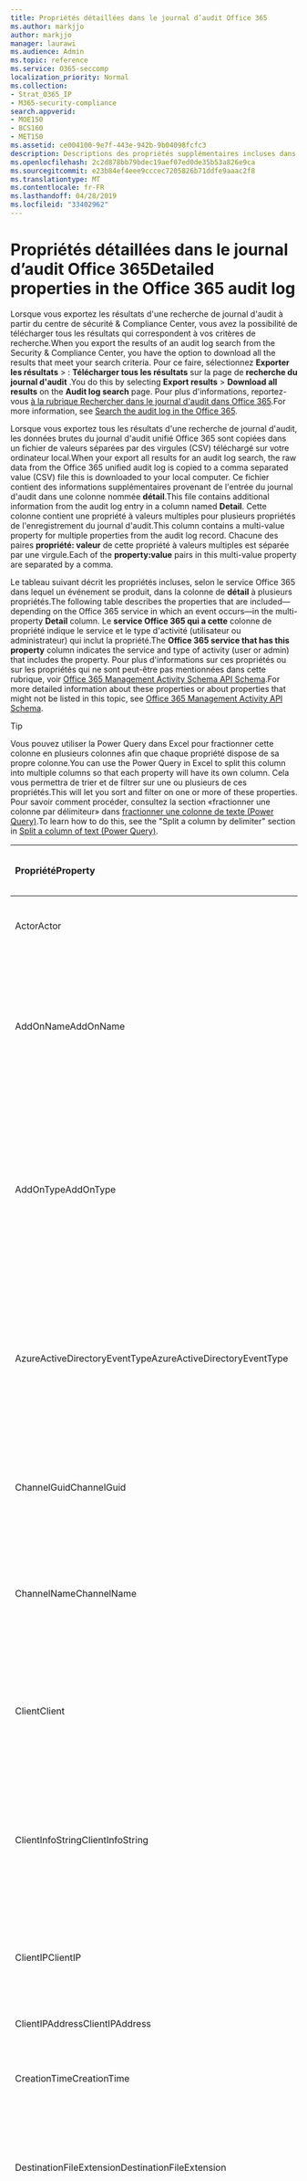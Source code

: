```yaml
---
title: Propriétés détaillées dans le journal d’audit Office 365
ms.author: markjjo
author: markjjo
manager: laurawi
ms.audience: Admin
ms.topic: reference
ms.service: O365-seccomp
localization_priority: Normal
ms.collection:
- Strat_O365_IP
- M365-security-compliance
search.appverid:
- MOE150
- BCS160
- MET150
ms.assetid: ce004100-9e7f-443e-942b-9b04098fcfc3
description: Descriptions des propriétés supplémentaires incluses dans un enregistrement de journal d'audit Office 365.
ms.openlocfilehash: 2c2d878bb79bdec19aef07ed0de35b53a826e9ca
ms.sourcegitcommit: e23b84ef4eee9cccec7205826b71ddfe9aaac2f8
ms.translationtype: MT
ms.contentlocale: fr-FR
ms.lasthandoff: 04/28/2019
ms.locfileid: "33402962"
---
```

# <a name="detailed-properties-in-the-office-365-audit-log"></a><span data-ttu-id="139e7-103">Propriétés détaillées dans le journal d’audit Office 365</span><span class="sxs-lookup"><span data-stu-id="139e7-103">Detailed properties in the Office 365 audit log</span></span>

<span data-ttu-id="139e7-104">Lorsque vous exportez les résultats d'une recherche de journal d'audit à partir du centre de sécurité & Compliance Center, vous avez la possibilité de télécharger tous les résultats qui correspondent à vos critères de recherche.</span><span class="sxs-lookup"><span data-stu-id="139e7-104">When you export the results of an audit log search from the Security & Compliance Center, you have the option to download all the results that meet your search criteria.</span></span> <span data-ttu-id="139e7-105">Pour ce faire, sélectionnez **Exporter les résultats** \> : **Télécharger tous les résultats** sur la page de **recherche du journal d'audit** .</span><span class="sxs-lookup"><span data-stu-id="139e7-105">You do this by selecting **Export results** \> **Download all results** on the **Audit log search** page.</span></span> <span data-ttu-id="139e7-106">Pour plus d'informations, reportez-vous [à la rubrique Rechercher dans le journal d'audit dans Office 365](search-the-audit-log-in-security-and-compliance.md).</span><span class="sxs-lookup"><span data-stu-id="139e7-106">For more information, see [Search the audit log in the Office 365](search-the-audit-log-in-security-and-compliance.md).</span></span>
  
 <span data-ttu-id="139e7-107">Lorsque vous exportez tous les résultats d'une recherche de journal d'audit, les données brutes du journal d'audit unifié Office 365 sont copiées dans un fichier de valeurs séparées par des virgules (CSV) téléchargé sur votre ordinateur local.</span><span class="sxs-lookup"><span data-stu-id="139e7-107">When your export all results for an audit log search, the raw data from the Office 365 unified audit log is copied to a comma separated value (CSV) file this is downloaded to your local computer.</span></span> <span data-ttu-id="139e7-108">Ce fichier contient des informations supplémentaires provenant de l'entrée du journal d'audit dans une colonne nommée **détail**.</span><span class="sxs-lookup"><span data-stu-id="139e7-108">This file contains additional information from the audit log entry in a column named **Detail**.</span></span> <span data-ttu-id="139e7-109">Cette colonne contient une propriété à valeurs multiples pour plusieurs propriétés de l'enregistrement du journal d'audit.</span><span class="sxs-lookup"><span data-stu-id="139e7-109">This column contains a multi-value property for multiple properties from the audit log record.</span></span> <span data-ttu-id="139e7-110">Chacune des paires **propriété: valeur** de cette propriété à valeurs multiples est séparée par une virgule.</span><span class="sxs-lookup"><span data-stu-id="139e7-110">Each of the **property:value** pairs in this multi-value property are separated by a comma.</span></span> 
  
<span data-ttu-id="139e7-111">Le tableau suivant décrit les propriétés incluses, selon le service Office 365 dans lequel un événement se produit, dans la colonne de **détail** à plusieurs propriétés.</span><span class="sxs-lookup"><span data-stu-id="139e7-111">The following table describes the properties that are included—depending on the Office 365 service in which an event occurs—in the multi-property **Detail** column.</span></span> <span data-ttu-id="139e7-112">Le **service Office 365 qui a cette** colonne de propriété indique le service et le type d'activité (utilisateur ou administrateur) qui inclut la propriété.</span><span class="sxs-lookup"><span data-stu-id="139e7-112">The **Office 365 service that has this property** column indicates the service and type of activity (user or admin) that includes the property.</span></span> <span data-ttu-id="139e7-113">Pour plus d'informations sur ces propriétés ou sur les propriétés qui ne sont peut-être pas mentionnées dans cette rubrique, voir [Office 365 Management Activity Schema API Schema](https://go.microsoft.com/fwlink/p/?LinkId=717993).</span><span class="sxs-lookup"><span data-stu-id="139e7-113">For more detailed information about these properties or about properties that might not be listed in this topic, see [Office 365 Management Activity API Schema](https://go.microsoft.com/fwlink/p/?LinkId=717993).</span></span>
  
> [!TIP]
> <span data-ttu-id="139e7-114">Vous pouvez utiliser la Power Query dans Excel pour fractionner cette colonne en plusieurs colonnes afin que chaque propriété dispose de sa propre colonne.</span><span class="sxs-lookup"><span data-stu-id="139e7-114">You can use the Power Query in Excel to split this column into multiple columns so that each property will have its own column.</span></span> <span data-ttu-id="139e7-115">Cela vous permettra de trier et de filtrer sur une ou plusieurs de ces propriétés.</span><span class="sxs-lookup"><span data-stu-id="139e7-115">This will let you sort and filter on one or more of these properties.</span></span> <span data-ttu-id="139e7-116">Pour savoir comment procéder, consultez la section «fractionner une colonne par délimiteur» dans [fractionner une colonne de texte (Power Query)](https://support.office.com/article/5282d425-6dd0-46ca-95bf-8e0da9539662).</span><span class="sxs-lookup"><span data-stu-id="139e7-116">To learn how to do this, see the "Split a column by delimiter" section in [Split a column of text (Power Query)](https://support.office.com/article/5282d425-6dd0-46ca-95bf-8e0da9539662).</span></span> 
  
|<span data-ttu-id="139e7-117">**Propriété**</span><span class="sxs-lookup"><span data-stu-id="139e7-117">**Property**</span></span>|<span data-ttu-id="139e7-118">**Description**</span><span class="sxs-lookup"><span data-stu-id="139e7-118">**Description**</span></span>|<span data-ttu-id="139e7-119">**Service Office 365 avec cette propriété**</span><span class="sxs-lookup"><span data-stu-id="139e7-119">**Office 365 service that has this property**</span></span>|
|:-----|:-----|:-----|
|<span data-ttu-id="139e7-120">Actor</span><span class="sxs-lookup"><span data-stu-id="139e7-120">Actor</span></span>|<span data-ttu-id="139e7-121">L'utilisateur ou le compte de service qui a effectué l'action.</span><span class="sxs-lookup"><span data-stu-id="139e7-121">The user or service account that performed the action.</span></span>|<span data-ttu-id="139e7-122">Azure Active Directory</span><span class="sxs-lookup"><span data-stu-id="139e7-122">Azure Active Directory</span></span>|
|<span data-ttu-id="139e7-123">AddOnName</span><span class="sxs-lookup"><span data-stu-id="139e7-123">AddOnName</span></span>|<span data-ttu-id="139e7-124">Nom d'un module complémentaire ajouté, supprimé ou mis à jour dans une équipe.</span><span class="sxs-lookup"><span data-stu-id="139e7-124">The name of an add-on that was added, removed, or updated in a team.</span></span> <span data-ttu-id="139e7-125">Le type de modules complémentaires de Microsoft teams est un bot, un connecteur ou un onglet.</span><span class="sxs-lookup"><span data-stu-id="139e7-125">The type of add-ons in Microsoft Teams are a bot, a connector, or a tab.</span></span>|<span data-ttu-id="139e7-126">Microsoft Teams</span><span class="sxs-lookup"><span data-stu-id="139e7-126">Microsoft Teams</span></span>|
|<span data-ttu-id="139e7-127">AddOnType</span><span class="sxs-lookup"><span data-stu-id="139e7-127">AddOnType</span></span>|<span data-ttu-id="139e7-128">Type d'un module complémentaire ajouté, supprimé ou mis à jour dans une équipe.</span><span class="sxs-lookup"><span data-stu-id="139e7-128">The type of an add-on that was added, removed, or updated in a team.</span></span> <span data-ttu-id="139e7-129">Les valeurs suivantes indiquent le type de module complémentaire.</span><span class="sxs-lookup"><span data-stu-id="139e7-129">The following values indicate the type of add-on.</span></span>  <br/> <span data-ttu-id="139e7-130">**1** -indique un bot.</span><span class="sxs-lookup"><span data-stu-id="139e7-130">**1** - Indicates a bot.</span></span><br/> <span data-ttu-id="139e7-131">**2** -indique un connecteur.</span><span class="sxs-lookup"><span data-stu-id="139e7-131">**2** - Indicates a connector.</span></span><br/> <span data-ttu-id="139e7-132">**3** -indique un onglet.</span><span class="sxs-lookup"><span data-stu-id="139e7-132">**3** - Indicates a tab.</span></span>|<span data-ttu-id="139e7-133">Microsoft Teams</span><span class="sxs-lookup"><span data-stu-id="139e7-133">Microsoft Teams</span></span>|
|<span data-ttu-id="139e7-134">AzureActiveDirectoryEventType</span><span class="sxs-lookup"><span data-stu-id="139e7-134">AzureActiveDirectoryEventType</span></span>|<span data-ttu-id="139e7-135">Type d'événement Azure Active Directory.</span><span class="sxs-lookup"><span data-stu-id="139e7-135">The type of Azure Active Directory event.</span></span> <span data-ttu-id="139e7-136">Les valeurs suivantes indiquent le type d'événement.</span><span class="sxs-lookup"><span data-stu-id="139e7-136">The following values indicate the type of event.</span></span>  <br/> <span data-ttu-id="139e7-137">**0** -indique un événement de connexion au compte.</span><span class="sxs-lookup"><span data-stu-id="139e7-137">**0** - Indicates an account login event.</span></span><br/> <span data-ttu-id="139e7-138">**1** -indique un événement de sécurité d'application Azure.</span><span class="sxs-lookup"><span data-stu-id="139e7-138">**1** - Indicates an Azure application security event.</span></span>|<span data-ttu-id="139e7-139">Azure Active Directory</span><span class="sxs-lookup"><span data-stu-id="139e7-139">Azure Active Directory</span></span>|
|<span data-ttu-id="139e7-140">ChannelGuid</span><span class="sxs-lookup"><span data-stu-id="139e7-140">ChannelGuid</span></span>|<span data-ttu-id="139e7-141">ID d'un canal Microsoft Teams.</span><span class="sxs-lookup"><span data-stu-id="139e7-141">The ID of a Microsoft Teams channel.</span></span> <span data-ttu-id="139e7-142">L'équipe dans laquelle se trouve le canal est identifiée par les propriétés **nom** et **TeamGuid** .</span><span class="sxs-lookup"><span data-stu-id="139e7-142">The team that the channel is located in is identified by the **TeamName** and **TeamGuid** properties.</span></span>|<span data-ttu-id="139e7-143">Microsoft Teams</span><span class="sxs-lookup"><span data-stu-id="139e7-143">Microsoft Teams</span></span>|
|<span data-ttu-id="139e7-144">ChannelName</span><span class="sxs-lookup"><span data-stu-id="139e7-144">ChannelName</span></span>|<span data-ttu-id="139e7-145">Nom d'un canal Microsoft Teams.</span><span class="sxs-lookup"><span data-stu-id="139e7-145">The name of a Microsoft Teams channel.</span></span> <span data-ttu-id="139e7-146">L'équipe dans laquelle se trouve le canal est identifiée par les propriétés **nom** et **TeamGuid** .</span><span class="sxs-lookup"><span data-stu-id="139e7-146">The team that the channel is located in is identified by the **TeamName** and **TeamGuid** properties.</span></span>|<span data-ttu-id="139e7-147">Microsoft Teams</span><span class="sxs-lookup"><span data-stu-id="139e7-147">Microsoft Teams</span></span>|
|<span data-ttu-id="139e7-148">Client</span><span class="sxs-lookup"><span data-stu-id="139e7-148">Client</span></span>|<span data-ttu-id="139e7-149">Le périphérique client, le système d'exploitation de l'appareil et le navigateur d'appareil utilisé pour l'événement de connexion (par exemple, Nokia Lumia 920; Windows Phone 8; Internet Explorer 11).</span><span class="sxs-lookup"><span data-stu-id="139e7-149">The client device, the device OS, and the device browser used for the login event (for example, Nokia Lumia 920; Windows Phone 8; IE Mobile 11).</span></span>|<span data-ttu-id="139e7-150">Azure Active Directory</span><span class="sxs-lookup"><span data-stu-id="139e7-150">Azure Active Directory</span></span>|
|<span data-ttu-id="139e7-151">ClientInfoString</span><span class="sxs-lookup"><span data-stu-id="139e7-151">ClientInfoString</span></span>|<span data-ttu-id="139e7-152">Informations sur le client de messagerie qui a été utilisé pour effectuer l'opération, par exemple une version de navigateur, une version d'Outlook et des informations sur l'appareil mobile</span><span class="sxs-lookup"><span data-stu-id="139e7-152">Information about the email client that was used to perform the operation, such as a browser version, Outlook version, and mobile device information</span></span>|<span data-ttu-id="139e7-153">Exchange (activité de boîte aux lettres)</span><span class="sxs-lookup"><span data-stu-id="139e7-153">Exchange (mailbox activity)</span></span>|
|<span data-ttu-id="139e7-154">ClientIP</span><span class="sxs-lookup"><span data-stu-id="139e7-154">ClientIP</span></span>|<span data-ttu-id="139e7-155">Adresse IP du périphérique utilisé lors de la journalisation de l’activité.</span><span class="sxs-lookup"><span data-stu-id="139e7-155">The IP address of the device that was used when the activity was logged.</span></span> <span data-ttu-id="139e7-156">L’adresse IP apparaît au format IPv4 ou IPv6.</span><span class="sxs-lookup"><span data-stu-id="139e7-156">The IP address is displayed in either an IPv4 or IPv6 address format.</span></span>|<span data-ttu-id="139e7-157">Exchange et Azure Active Directory</span><span class="sxs-lookup"><span data-stu-id="139e7-157">Exchange and Azure Active Directory</span></span>|
|<span data-ttu-id="139e7-158">ClientIPAddress</span><span class="sxs-lookup"><span data-stu-id="139e7-158">ClientIPAddress</span></span>|<span data-ttu-id="139e7-159">Identique à ClientIP.</span><span class="sxs-lookup"><span data-stu-id="139e7-159">Same as ClientIP.</span></span>|<span data-ttu-id="139e7-160">SharePoint</span><span class="sxs-lookup"><span data-stu-id="139e7-160">SharePoint</span></span>|
|<span data-ttu-id="139e7-161">CreationTime</span><span class="sxs-lookup"><span data-stu-id="139e7-161">CreationTime</span></span>|<span data-ttu-id="139e7-162">Date et heure à l’heure UTC (temps universel coordonné) au moment où l’utilisateur a effectué l’activité.</span><span class="sxs-lookup"><span data-stu-id="139e7-162">The date and time in Coordinated Universal Time (UTC) when the user performed the activity.</span></span>|<span data-ttu-id="139e7-163">Tout</span><span class="sxs-lookup"><span data-stu-id="139e7-163">All</span></span>|
|<span data-ttu-id="139e7-164">DestinationFileExtension</span><span class="sxs-lookup"><span data-stu-id="139e7-164">DestinationFileExtension</span></span>|<span data-ttu-id="139e7-165">Extension du fichier qui est copié ou déplacé.</span><span class="sxs-lookup"><span data-stu-id="139e7-165">The file extension of a file that is copied or moved.</span></span> <span data-ttu-id="139e7-166">Cette propriété s'affiche uniquement pour les activités utilisateur les et FileMoved.</span><span class="sxs-lookup"><span data-stu-id="139e7-166">This property is displayed only for the FileCopied and FileMoved user activities.</span></span>|<span data-ttu-id="139e7-167">SharePoint</span><span class="sxs-lookup"><span data-stu-id="139e7-167">SharePoint</span></span>|
|<span data-ttu-id="139e7-168">DestinationFileName</span><span class="sxs-lookup"><span data-stu-id="139e7-168">DestinationFileName</span></span>|<span data-ttu-id="139e7-169">Le nom du fichier est copié ou déplacé.</span><span class="sxs-lookup"><span data-stu-id="139e7-169">The name of the file is copied or moved.</span></span> <span data-ttu-id="139e7-170">Cette propriété est affichée uniquement pour les actions les et FileMoved.</span><span class="sxs-lookup"><span data-stu-id="139e7-170">This property is displayed only for the FileCopied and FileMoved actions.</span></span>|<span data-ttu-id="139e7-171">SharePoint</span><span class="sxs-lookup"><span data-stu-id="139e7-171">SharePoint</span></span>|
|<span data-ttu-id="139e7-172">DestinationRelativeUrl</span><span class="sxs-lookup"><span data-stu-id="139e7-172">DestinationRelativeUrl</span></span>|<span data-ttu-id="139e7-173">URL du dossier de destination dans lequel un fichier est copié ou déplacé.</span><span class="sxs-lookup"><span data-stu-id="139e7-173">The URL of the destination folder where a file is copied or moved.</span></span> <span data-ttu-id="139e7-174">La combinaison des valeurs des propriétés **SiteUrl**, **DestinationRelativeURL**et **destinationFileName** est identique à la valeur de la propriété **ObjectID** , qui est le nom du chemin d'accès complet au fichier qui a été copié.</span><span class="sxs-lookup"><span data-stu-id="139e7-174">The combination of the values for the **SiteURL**, the **DestinationRelativeURL**, and the **DestinationFileName** properties is the same as the value for the **ObjectID** property, which is the full path name for the file that was copied.</span></span> <span data-ttu-id="139e7-175">Cette propriété s'affiche uniquement pour les activités utilisateur les et FileMoved.</span><span class="sxs-lookup"><span data-stu-id="139e7-175">This property is displayed only for the FileCopied and FileMoved user activities.</span></span>|<span data-ttu-id="139e7-176">SharePoint</span><span class="sxs-lookup"><span data-stu-id="139e7-176">SharePoint</span></span>|
|<span data-ttu-id="139e7-177">EventSource</span><span class="sxs-lookup"><span data-stu-id="139e7-177">EventSource</span></span>|<span data-ttu-id="139e7-178">Identifie qu’un événement s’est produit dans SharePoint.</span><span class="sxs-lookup"><span data-stu-id="139e7-178">Identifies that an event occurred in SharePoint.</span></span> <span data-ttu-id="139e7-179">Les valeurs possibles sont **SharePoint** et **ObjectModel**.</span><span class="sxs-lookup"><span data-stu-id="139e7-179">Possible values are **SharePoint** and **ObjectModel**.</span></span>|<span data-ttu-id="139e7-180">SharePoint</span><span class="sxs-lookup"><span data-stu-id="139e7-180">SharePoint</span></span>|
|<span data-ttu-id="139e7-181">ExternalAccess</span><span class="sxs-lookup"><span data-stu-id="139e7-181">ExternalAccess</span></span>|<span data-ttu-id="139e7-182">Pour l'activité d'administration Exchange, indique si la cmdlet a été exécutée par un utilisateur de votre organisation, par le personnel du centre de connaissances Microsoft ou par un compte de service de centre de de services, ou par un administrateur délégué.</span><span class="sxs-lookup"><span data-stu-id="139e7-182">For Exchange admin activity, specifies whether the cmdlet was run by a user in your organization, by Microsoft datacenter personnel or a datacenter service account, or by a delegated administrator.</span></span> <span data-ttu-id="139e7-183">La valeur **False** indique que la cmdlet a été exécutée par un membre de votre organisation.</span><span class="sxs-lookup"><span data-stu-id="139e7-183">The value **False** indicates that the cmdlet was run by someone in your organization.</span></span> <span data-ttu-id="139e7-184">La valeur **True** indique que la cmdlet a été exécutée par le personnel du centre de données, un compte de service du centre de données ou un administrateur délégué.</span><span class="sxs-lookup"><span data-stu-id="139e7-184">The value **True** indicates that the cmdlet was run by datacenter personnel, a datacenter service account, or a delegated administrator.</span></span>  <br/> <span data-ttu-id="139e7-185">Pour l'activité des boîtes aux lettres Exchange, indique si un utilisateur a accédé à une boîte aux lettres à l'extérieur de votre organisation.</span><span class="sxs-lookup"><span data-stu-id="139e7-185">For Exchange mailbox activity, specifies whether a mailbox was accessed by a user outside your organization.</span></span>|<span data-ttu-id="139e7-186">Exchange</span><span class="sxs-lookup"><span data-stu-id="139e7-186">Exchange</span></span>|
|<span data-ttu-id="139e7-187">ExtendedProperties</span><span class="sxs-lookup"><span data-stu-id="139e7-187">ExtendedProperties</span></span>|<span data-ttu-id="139e7-188">Les propriétés étendues pour un événement Azure Active Directory.</span><span class="sxs-lookup"><span data-stu-id="139e7-188">The extended properties for an the Azure Active Directory event.</span></span>|<span data-ttu-id="139e7-189">Azure Active Directory</span><span class="sxs-lookup"><span data-stu-id="139e7-189">Azure Active Directory</span></span>|
|<span data-ttu-id="139e7-190">ID</span><span class="sxs-lookup"><span data-stu-id="139e7-190">ID</span></span>|<span data-ttu-id="139e7-191">ID de l'entrée de rapport.</span><span class="sxs-lookup"><span data-stu-id="139e7-191">The ID of the report entry.</span></span> <span data-ttu-id="139e7-192">L'ID identifie de manière unique l'entrée de rapport.</span><span class="sxs-lookup"><span data-stu-id="139e7-192">The ID uniquely identifies the report entry.</span></span>|<span data-ttu-id="139e7-193">Tout</span><span class="sxs-lookup"><span data-stu-id="139e7-193">All</span></span>|
|<span data-ttu-id="139e7-194">InternalLogonType</span><span class="sxs-lookup"><span data-stu-id="139e7-194">InternalLogonType</span></span>|<span data-ttu-id="139e7-195">Réservé à une utilisation interne.</span><span class="sxs-lookup"><span data-stu-id="139e7-195">Reserved for internal use.</span></span>|<span data-ttu-id="139e7-196">Exchange (activité de boîte aux lettres)</span><span class="sxs-lookup"><span data-stu-id="139e7-196">Exchange (mailbox activity)</span></span>|
|<span data-ttu-id="139e7-197">ItemType</span><span class="sxs-lookup"><span data-stu-id="139e7-197">ItemType</span></span>|<span data-ttu-id="139e7-198">Type d’objet consulté ou modifié.</span><span class="sxs-lookup"><span data-stu-id="139e7-198">The type of object that was accessed or modified.</span></span> <span data-ttu-id="139e7-199">Les valeurs possibles sont les suivants: **file**, **Folder**, **Web**, **site**, **client**et **DocumentLibrary**.</span><span class="sxs-lookup"><span data-stu-id="139e7-199">Possible values include **File**, **Folder**, **Web**, **Site**, **Tenant**, and **DocumentLibrary**.</span></span>|<span data-ttu-id="139e7-200">SharePoint</span><span class="sxs-lookup"><span data-stu-id="139e7-200">SharePoint</span></span>|
|<span data-ttu-id="139e7-201">LoginStatus</span><span class="sxs-lookup"><span data-stu-id="139e7-201">LoginStatus</span></span>|<span data-ttu-id="139e7-202">Identifie les échecs de connexion qui ont pu se produire.</span><span class="sxs-lookup"><span data-stu-id="139e7-202">Identifies login failures that might have occurred.</span></span>|<span data-ttu-id="139e7-203">Azure Active Directory</span><span class="sxs-lookup"><span data-stu-id="139e7-203">Azure Active Directory</span></span>|
|<span data-ttu-id="139e7-204">LogonType</span><span class="sxs-lookup"><span data-stu-id="139e7-204">LogonType</span></span>|<span data-ttu-id="139e7-205">Type d'accès à la boîte aux lettres.</span><span class="sxs-lookup"><span data-stu-id="139e7-205">The type of mailbox access.</span></span> <span data-ttu-id="139e7-206">Les valeurs suivantes indiquent le type d'utilisateur qui a accédé à la boîte aux lettres.</span><span class="sxs-lookup"><span data-stu-id="139e7-206">The following values indicate the type of user who accessed the mailbox.</span></span>  <br/><br/> <span data-ttu-id="139e7-207">**0** -indique un propriétaire de boîte aux lettres.</span><span class="sxs-lookup"><span data-stu-id="139e7-207">**0** - Indicates a mailbox owner.</span></span><br/> <span data-ttu-id="139e7-208">**1** -indique un administrateur.</span><span class="sxs-lookup"><span data-stu-id="139e7-208">**1** - Indicates an administrator.</span></span><br/> <span data-ttu-id="139e7-209">**2** -indique un délégué.</span><span class="sxs-lookup"><span data-stu-id="139e7-209">**2** - Indicates a delegate.</span></span> <br/><span data-ttu-id="139e7-210">**3** -indique le service de transport dans le centre de Microsoft.</span><span class="sxs-lookup"><span data-stu-id="139e7-210">**3** - Indicates the transport service in the Microsoft datacenter.</span></span><br/> <span data-ttu-id="139e7-211">**4** -indique un compte de service dans le centre de Microsoft.</span><span class="sxs-lookup"><span data-stu-id="139e7-211">**4** - Indicates a   service account in the Microsoft datacenter.</span></span> <br/><span data-ttu-id="139e7-212">**6** -indique un administrateur délégué.</span><span class="sxs-lookup"><span data-stu-id="139e7-212">**6** - Indicates a delegated administrator.</span></span>|<span data-ttu-id="139e7-213">Exchange (activité de boîte aux lettres)</span><span class="sxs-lookup"><span data-stu-id="139e7-213">Exchange (mailbox activity)</span></span>|
|<span data-ttu-id="139e7-214">MailboxGuid</span><span class="sxs-lookup"><span data-stu-id="139e7-214">MailboxGuid</span></span>|<span data-ttu-id="139e7-215">GUID Exchange de la boîte aux lettres consultée.</span><span class="sxs-lookup"><span data-stu-id="139e7-215">The Exchange GUID of the mailbox that was accessed.</span></span>|<span data-ttu-id="139e7-216">Exchange (activité de boîte aux lettres)</span><span class="sxs-lookup"><span data-stu-id="139e7-216">Exchange (mailbox activity)</span></span>|
|<span data-ttu-id="139e7-217">MailboxOwnerUPN</span><span class="sxs-lookup"><span data-stu-id="139e7-217">MailboxOwnerUPN</span></span>|<span data-ttu-id="139e7-218">Adresse de messagerie du propriétaire de la boîte aux lettres consultée.</span><span class="sxs-lookup"><span data-stu-id="139e7-218">The email address of the person who owns the mailbox that was accessed.</span></span>|<span data-ttu-id="139e7-219">Exchange (activité de boîte aux lettres)</span><span class="sxs-lookup"><span data-stu-id="139e7-219">Exchange (mailbox activity)</span></span>|
|<span data-ttu-id="139e7-220">Members</span><span class="sxs-lookup"><span data-stu-id="139e7-220">Members</span></span>|<span data-ttu-id="139e7-221">Répertorie les utilisateurs qui ont été ajoutés ou supprimés d'une équipe.</span><span class="sxs-lookup"><span data-stu-id="139e7-221">Lists the users that have been added or removed from a team.</span></span> <span data-ttu-id="139e7-222">Les valeurs suivantes indiquent le type de rôle affecté à l'utilisateur.</span><span class="sxs-lookup"><span data-stu-id="139e7-222">The following values indicate the Role type assigned to the user.</span></span>  <br/><br/> <span data-ttu-id="139e7-223">**1** -indique le rôle de propriétaire.</span><span class="sxs-lookup"><span data-stu-id="139e7-223">**1** - Indicates  the Owner role.</span></span><br/> <span data-ttu-id="139e7-224">**2** -indique le rôle de membre.</span><span class="sxs-lookup"><span data-stu-id="139e7-224">**2** - Indicates the Member role.</span></span><br/> <span data-ttu-id="139e7-225">**3** -indique le rôle invité.</span><span class="sxs-lookup"><span data-stu-id="139e7-225">**3** - Indicates the Guest role.</span></span> <br/><br/><span data-ttu-id="139e7-226">La propriété Members inclut également le nom de votre organisation et l'adresse de messagerie du membre.</span><span class="sxs-lookup"><span data-stu-id="139e7-226">The Members property also includes the name of your organization, and the member's email address.</span></span>|<span data-ttu-id="139e7-227">Microsoft Teams</span><span class="sxs-lookup"><span data-stu-id="139e7-227">Microsoft Teams</span></span>|
|<span data-ttu-id="139e7-228">ModifiedProperties (Name, NewValue, OldValue)</span><span class="sxs-lookup"><span data-stu-id="139e7-228">ModifiedProperties (Name, NewValue, OldValue)</span></span>|<span data-ttu-id="139e7-229">La propriété est incluse pour les événements d’administration, par exemple l’ajout d’un utilisateur en tant que membre d’un site ou d’un groupe d’administration d’une collection de sites.</span><span class="sxs-lookup"><span data-stu-id="139e7-229">The property is included for admin events, such as adding a user as a member of a site or a site collection admin group.</span></span> <span data-ttu-id="139e7-230">La propriété inclut le nom de la propriété qui a été modifiée (par exemple, le groupe administrateurs de site) la nouvelle valeur de la propriété modifiée (par exemple, l'utilisateur qui a été ajouté en tant qu'administrateur de site, et la valeur précédente de l'objet modifié.</span><span class="sxs-lookup"><span data-stu-id="139e7-230">The property includes the name of the property that was modified (for example, the Site Admin group) the new value of the modified property (such the user who was added as a site admin, and the previous value of the modified object.</span></span>|<span data-ttu-id="139e7-231">All (activité de l'administrateur)</span><span class="sxs-lookup"><span data-stu-id="139e7-231">All (admin activity)</span></span>|
|<span data-ttu-id="139e7-232">ObjectID</span><span class="sxs-lookup"><span data-stu-id="139e7-232">ObjectID</span></span>|<span data-ttu-id="139e7-233">Pour la journalisation d’audit d’administration Exchange, il s’agit du nom de l’objet modifié par la cmdlet.</span><span class="sxs-lookup"><span data-stu-id="139e7-233">For Exchange admin audit logging, the name of the object that was modified by the cmdlet.</span></span>  <br/> <span data-ttu-id="139e7-234">Pour l'activité SharePoint, le nom du chemin d'accès complet de l'URL du fichier ou du dossier auquel un utilisateur a accédé.</span><span class="sxs-lookup"><span data-stu-id="139e7-234">For SharePoint activity, the full URL path name of the file or folder accessed by a user.</span></span>  <br/> <span data-ttu-id="139e7-235">Pour l'activité Azure AD, le nom du compte d'utilisateur qui a été modifié.</span><span class="sxs-lookup"><span data-stu-id="139e7-235">For Azure AD activity, the name of the user account that was modified.</span></span>|<span data-ttu-id="139e7-236">Tout</span><span class="sxs-lookup"><span data-stu-id="139e7-236">All</span></span>|
|<span data-ttu-id="139e7-237">Opération</span><span class="sxs-lookup"><span data-stu-id="139e7-237">Operation</span></span>|<span data-ttu-id="139e7-238">Nom de l’activité de l’utilisateur ou de l’administrateur.</span><span class="sxs-lookup"><span data-stu-id="139e7-238">The name of the user or admin activity.</span></span> <span data-ttu-id="139e7-239">La valeur de cette propriété correspond à la valeur sélectionnée dans la liste déroulante **activités** .</span><span class="sxs-lookup"><span data-stu-id="139e7-239">The value of this property corresponds to the value that was selected in the **Activities** drop down list.</span></span> <span data-ttu-id="139e7-240">Si l'option **afficher les résultats pour toutes les activités** a été sélectionnée, le rapport inclura les entrées de toutes les activités d'utilisateur et d'administration de tous les services.</span><span class="sxs-lookup"><span data-stu-id="139e7-240">If **Show results for all activities** was selected, the report will included entries for all user and admin activities for all services.</span></span> <span data-ttu-id="139e7-241">Pour obtenir une description des opérations/activités qui sont consignées dans le journal d'audit Office 365, consultez l'onglet **activités auditées** dans Rechercher dans le [Journal d'audit dans le 365 Office](search-the-audit-log-in-security-and-compliance.md).</span><span class="sxs-lookup"><span data-stu-id="139e7-241">For a description of the operations/activities that are logged in the Office 365 audit log, see the **Audited activities** tab in [Search the audit log in the Office 365](search-the-audit-log-in-security-and-compliance.md).</span></span>  <br/> <span data-ttu-id="139e7-242">Pour une activité d’administration Exchange, cette propriété identifie le nom de la cmdlet qui a été exécutée.</span><span class="sxs-lookup"><span data-stu-id="139e7-242">For Exchange admin activity, this property identifies the name of the cmdlet that was run.</span></span>|<span data-ttu-id="139e7-243">Tout</span><span class="sxs-lookup"><span data-stu-id="139e7-243">All</span></span>|
|<span data-ttu-id="139e7-244">N...</span><span class="sxs-lookup"><span data-stu-id="139e7-244">OrganizationID</span></span>|<span data-ttu-id="139e7-245">GUID de votre organisation Office 365.</span><span class="sxs-lookup"><span data-stu-id="139e7-245">The GUID for your Office 365 organization.</span></span>|<span data-ttu-id="139e7-246">Tout</span><span class="sxs-lookup"><span data-stu-id="139e7-246">All</span></span>|
|<span data-ttu-id="139e7-247">Path</span><span class="sxs-lookup"><span data-stu-id="139e7-247">Path</span></span>|<span data-ttu-id="139e7-248">Nom de dossier de la boîte aux lettres dans laquelle se trouve le message consulté.</span><span class="sxs-lookup"><span data-stu-id="139e7-248">The name of the mailbox folder where the message that was accessed is located.</span></span> <span data-ttu-id="139e7-249">Cette propriété identifie également le dossier dans lequel un message est créé ou copié/déplacé.</span><span class="sxs-lookup"><span data-stu-id="139e7-249">This property also identifies the folder a where a message is created in or copied/moved to.</span></span>|<span data-ttu-id="139e7-250">Exchange (activité de boîte aux lettres)</span><span class="sxs-lookup"><span data-stu-id="139e7-250">Exchange (mailbox activity)</span></span>|
|<span data-ttu-id="139e7-251">Paramètres</span><span class="sxs-lookup"><span data-stu-id="139e7-251">Parameters</span></span>|<span data-ttu-id="139e7-252">Pour l'activité d'administration Exchange, le nom et la valeur de tous les paramètres qui ont été utilisés avec la cmdlet identifiée dans la propriété Operation.</span><span class="sxs-lookup"><span data-stu-id="139e7-252">For Exchange admin activity, the name and value for all parameters that were used with the cmdlet that is identified in the Operation property.</span></span>|<span data-ttu-id="139e7-253">Exchange (activité d'administration)</span><span class="sxs-lookup"><span data-stu-id="139e7-253">Exchange (admin activity)</span></span>|
|<span data-ttu-id="139e7-254">RecordType</span><span class="sxs-lookup"><span data-stu-id="139e7-254">RecordType</span></span>|<span data-ttu-id="139e7-255">Type d’opération indiqué par l’enregistrement.</span><span class="sxs-lookup"><span data-stu-id="139e7-255">The type of operation indicated by the record.</span></span> <span data-ttu-id="139e7-256">Les valeurs suivantes indiquent le type d'enregistrement.</span><span class="sxs-lookup"><span data-stu-id="139e7-256">The following values indicate the record type.</span></span>  <br/><br/> <span data-ttu-id="139e7-257">**1** -indique un enregistrement du journal d'audit de l'administrateur Exchange.</span><span class="sxs-lookup"><span data-stu-id="139e7-257">**1** - Indicates a record from the  Exchange  admin audit log.</span></span> <br/><span data-ttu-id="139e7-258">**2** -indique un enregistrement du journal d'audit de boîte aux lettres Exchange pour une opération effectuée sur un élément de boîte aux lettres unique.</span><span class="sxs-lookup"><span data-stu-id="139e7-258">**2** - Indicates a record from the  Exchange  mailbox audit log for an operation performed on a singled mailbox item.</span></span> <br/><span data-ttu-id="139e7-259">**3** -indique également un enregistrement à partir du journal d'audit de boîte aux lettres Exchange.</span><span class="sxs-lookup"><span data-stu-id="139e7-259">**3** - Also indicates a record from the  Exchange  mailbox audit log.</span></span> <span data-ttu-id="139e7-260">Ce type d'enregistrement indique que l'opération a été effectuée sur plusieurs éléments dans la boîte aux lettres source (par exemple, le fait de placer plusieurs éléments dans le dossier éléments supprimés ou de supprimer définitivement plusieurs éléments).</span><span class="sxs-lookup"><span data-stu-id="139e7-260">This record type indicates the operation was performed on multiple items in the source mailbox (such as moving multiple items to the Deleted Items folder or permanently deleting multiple items).</span></span> <br/><span data-ttu-id="139e7-261">**4** -indique une opération d'administrateur de site dans SharePoint, telle qu'un administrateur ou un utilisateur qui affecte des autorisations à un site.</span><span class="sxs-lookup"><span data-stu-id="139e7-261">**4** - Indicates a site admin operation in SharePoint, such as an administrator or user assigning permissions to a site.</span></span> <br/><span data-ttu-id="139e7-262">**6** -indique une opération sur un fichier ou un dossier dans SharePoint, telle qu'un utilisateur visualisant ou modifiant un fichier.</span><span class="sxs-lookup"><span data-stu-id="139e7-262">**6** - Indicates a file or folder-related operation in SharePoint, such as a user viewing or modifying a file.</span></span> <br/><span data-ttu-id="139e7-263">**8** -indique une opération d'administration effectuée dans Azure Active Directory.</span><span class="sxs-lookup"><span data-stu-id="139e7-263">**8** - Indicates an admin operation performed in Azure Active Directory.</span></span> <br/><span data-ttu-id="139e7-264">**9** -indique les événements de connexion OrgId dans Azure Active Directory.</span><span class="sxs-lookup"><span data-stu-id="139e7-264">**9** - Indicates  OrgId logon events in Azure Active Directory.</span></span> <span data-ttu-id="139e7-265">Ce type d'enregistrement est en cours de dépréciation.</span><span class="sxs-lookup"><span data-stu-id="139e7-265">This record type is being deprecated.</span></span> <br/><span data-ttu-id="139e7-266">**10** -indique les événements de cmdlet de sécurité qui ont été exécutés par le personnel de Microsoft dans le centre de données.</span><span class="sxs-lookup"><span data-stu-id="139e7-266">**10** - Indicates security cmdlet events that were performed by Microsoft personnel in the data center.</span></span> <br/><span data-ttu-id="139e7-267">**11** -indique les événements de protection contre la perte de données (DLP) dans SharePoint.</span><span class="sxs-lookup"><span data-stu-id="139e7-267">**11** - Indicates Data loss protection (DLP) events in SharePoint.</span></span><br/> <span data-ttu-id="139e7-268">**12** -indique les événements Sway.</span><span class="sxs-lookup"><span data-stu-id="139e7-268">**12** - Indicates Sway events.</span></span> <br/><span data-ttu-id="139e7-269">**13** -indique les événements DLP dans Exchange, lorsqu'il est configuré avec une stratégie DLP unifié.</span><span class="sxs-lookup"><span data-stu-id="139e7-269">**13** - Indicates DLP events in Exchange, when configured with a unified a DLP policy.</span></span> <span data-ttu-id="139e7-270">Les événements DLP basés sur les règles de flux de messagerie Exchange (également appelées règles de transport) ne sont pas pris en charge.</span><span class="sxs-lookup"><span data-stu-id="139e7-270">DLP events based on Exchange mail flow rules (also known as transport rules) aren't supported.</span></span><br><span data-ttu-id="139e7-271">**14** -indique des événements de partage dans SharePoint.</span><span class="sxs-lookup"><span data-stu-id="139e7-271">**14** - Indicates sharing events in SharePoint.</span></span><br/> <span data-ttu-id="139e7-272">**15** -indique les événements de connexion STS (Secure Token Service) dans Azure Active Directory.</span><span class="sxs-lookup"><span data-stu-id="139e7-272">**15** - Indicates Secure Token Service (STS) logon events in Azure Active Directory.</span></span> <br/><span data-ttu-id="139e7-273">**18** -indique les événements du centre de sécurité & conformité.</span><span class="sxs-lookup"><span data-stu-id="139e7-273">**18** - Indicates Security & Compliance Center events.</span></span> <br/><span data-ttu-id="139e7-274">**20** -indique les événements Power bi.</span><span class="sxs-lookup"><span data-stu-id="139e7-274">**20** - Indicates Power BI events.</span></span> <br/><span data-ttu-id="139e7-275">**21**-indique les événements Dynamics 365.</span><span class="sxs-lookup"><span data-stu-id="139e7-275">**21**- Indicates Dynamics 365 events.</span></span><br/><span data-ttu-id="139e7-276">**22** -indique des événements Yammer.</span><span class="sxs-lookup"><span data-stu-id="139e7-276">**22** - Indicates Yammer events.</span></span> <br/><span data-ttu-id="139e7-277">**23** -indique les événements Skype entreprise.</span><span class="sxs-lookup"><span data-stu-id="139e7-277">**23** - Indicates Skype for Business events.</span></span> <br/><span data-ttu-id="139e7-278">**24** -indique des événements eDiscovery.</span><span class="sxs-lookup"><span data-stu-id="139e7-278">**24** - Indicates eDiscovery events.</span></span> <span data-ttu-id="139e7-279">Ce type d'enregistrement indique les activités réalisées en exécutant des recherches de contenu et en gérant les cas eDiscovery dans le centre de sécurité et de conformité.</span><span class="sxs-lookup"><span data-stu-id="139e7-279">This record type indicates activities that were performed by running content searches and managing eDiscovery cases in the security and compliance center.</span></span> <span data-ttu-id="139e7-280">Pour plus d'informations, voir [Search for eDiscovery Activities dans le journal d'audit Office 365](search-for-ediscovery-activities-in-the-audit-log.md).</span><span class="sxs-lookup"><span data-stu-id="139e7-280">For more information, see [Search for eDiscovery activities in the Office 365 audit log](search-for-ediscovery-activities-in-the-audit-log.md).</span></span><br/><span data-ttu-id="139e7-281">**25, 26 ou 27** -indique des événements Microsoft Teams.</span><span class="sxs-lookup"><span data-stu-id="139e7-281">**25, 26, or 27** - Indicates Microsoft Teams events.</span></span> <br/><span data-ttu-id="139e7-282">**28** -indique des événements d'hameçonnage et de programmes malveillants à partir d'Exchange Online Protection et Office 365 Advanced Threat Protection.</span><span class="sxs-lookup"><span data-stu-id="139e7-282">**28** - Indicates phishing and malware events from Exchange Online Protection and Office 365 Advanced Threat Protection events.</span></span><br/> <span data-ttu-id="139e7-283">**30** -indique les événements de flux Microsoft.</span><span class="sxs-lookup"><span data-stu-id="139e7-283">**30** - Indicates Microsoft Flow events.</span></span><br/> <span data-ttu-id="139e7-284">**32** -indication des événements de flux Microsoft.</span><span class="sxs-lookup"><span data-stu-id="139e7-284">**32** - Indicated Microsoft Stream events.</span></span><br/> <span data-ttu-id="139e7-285">**35** -indique les événements Microsoft Project.</span><span class="sxs-lookup"><span data-stu-id="139e7-285">**35** - Indicates Microsoft Project events.</span></span> <br/> <span data-ttu-id="139e7-286">**36** -indique les événements de liste SharePoint.</span><span class="sxs-lookup"><span data-stu-id="139e7-286">**36** - Indicates SharePoint list events.</span></span><br/> <span data-ttu-id="139e7-287">**38** -indique les événements liés aux stratégies de rétention et aux étiquettes de rétention dans le centre de sécurité et de conformité.</span><span class="sxs-lookup"><span data-stu-id="139e7-287">**38** - Indicates events related to retention policies and retention labels in the security and compliance center.</span></span>  <br/><span data-ttu-id="139e7-288">**40** -indique les événements résultant de signaux d'alerte de sécurité et de conformité.</span><span class="sxs-lookup"><span data-stu-id="139e7-288">**40** - Indicates events that results from security and compliance alert signals.</span></span><br/> <span data-ttu-id="139e7-289">**41** -indique les liens approuvés des événements de remplacement de bloc et de blocage dans Office 365 protection avancée contre les menaces.</span><span class="sxs-lookup"><span data-stu-id="139e7-289">**41** - Indicates safe links time-of-block and block override events in Office 365 Advanced Threat Protection.</span></span><br/><span data-ttu-id="139e7-290">**44** -indique les événements Workplace Analytics.</span><span class="sxs-lookup"><span data-stu-id="139e7-290">**44** - Indicates Workplace Analytics events.</span></span> <br/><span data-ttu-id="139e7-291">**45** -indique les événements de l'application PowerApp.</span><span class="sxs-lookup"><span data-stu-id="139e7-291">**45** - Indicates PowerApps app events.</span></span> <br/> <span data-ttu-id="139e7-292">**47** -indique des événements de hameçonnage et de programmes malveillants à partir d'Office 365 protection avancée contre les menaces pour les fichiers dans SharePoint, OneDrive et Microsoft Teams.</span><span class="sxs-lookup"><span data-stu-id="139e7-292">**47** - Indicates phishing and malware events from Office 365 Advanced Threat Protection for files in SharePoint, OneDrive, and Microsoft Teams.</span></span>|<span data-ttu-id="139e7-293">Tout</span><span class="sxs-lookup"><span data-stu-id="139e7-293">All</span></span>|
|<span data-ttu-id="139e7-294">ResultStatus</span><span class="sxs-lookup"><span data-stu-id="139e7-294">ResultStatus</span></span>|<span data-ttu-id="139e7-295">Indique si l'action (spécifiée dans la propriété **operation** ) a réussi ou non.</span><span class="sxs-lookup"><span data-stu-id="139e7-295">Indicates whether the action (specified in the **Operation** property) was successful or not.</span></span>  <br/> <span data-ttu-id="139e7-296">Pour l'activité d'administration Exchange, la valeur est **true** (réussite) ou **false** (échec).</span><span class="sxs-lookup"><span data-stu-id="139e7-296">For Exchange admin activity, the value is either **True** (successful) or **False** (failed).</span></span>|<span data-ttu-id="139e7-297">Tout</span><span class="sxs-lookup"><span data-stu-id="139e7-297">All</span></span>  <br/>|
|<span data-ttu-id="139e7-298">SecurityComplianceCenterEventType</span><span class="sxs-lookup"><span data-stu-id="139e7-298">SecurityComplianceCenterEventType</span></span>|<span data-ttu-id="139e7-299">Indique que l'activité était un événement du centre de sécurité & Compliance Center.</span><span class="sxs-lookup"><span data-stu-id="139e7-299">Indicates that the activity was a Security & Compliance Center event.</span></span> <span data-ttu-id="139e7-300">Toutes les activités du centre de sécurité & de conformité auront une valeur de **0** pour cette propriété.</span><span class="sxs-lookup"><span data-stu-id="139e7-300">All Security & Compliance Center activities will have a value of **0** for this property.</span></span>|<span data-ttu-id="139e7-301">Centre de conformité et sécurité</span><span class="sxs-lookup"><span data-stu-id="139e7-301">Security & Compliance Center</span></span>|
|<span data-ttu-id="139e7-302">SharingType</span><span class="sxs-lookup"><span data-stu-id="139e7-302">SharingType</span></span>|<span data-ttu-id="139e7-303">Type d'autorisations de partage attribué à l'utilisateur avec lequel la ressource a été partagée.</span><span class="sxs-lookup"><span data-stu-id="139e7-303">The type of sharing permissions that was assigned to the user that the resource was shared with.</span></span> <span data-ttu-id="139e7-304">Cet utilisateur est identifié dans la propriété **UserSharedWith** .</span><span class="sxs-lookup"><span data-stu-id="139e7-304">This user is identified in the **UserSharedWith** property.</span></span>|<span data-ttu-id="139e7-305">SharePoint</span><span class="sxs-lookup"><span data-stu-id="139e7-305">SharePoint</span></span>|
|<span data-ttu-id="139e7-306">Site</span><span class="sxs-lookup"><span data-stu-id="139e7-306">Site</span></span>|<span data-ttu-id="139e7-307">GUID du site où se trouve le fichier ou le dossier consulté par l’utilisateur.</span><span class="sxs-lookup"><span data-stu-id="139e7-307">The GUID of the site where the file or folder accessed by the user is located.</span></span>|<span data-ttu-id="139e7-308">SharePoint</span><span class="sxs-lookup"><span data-stu-id="139e7-308">SharePoint</span></span>|
|<span data-ttu-id="139e7-309">SiteUrl</span><span class="sxs-lookup"><span data-stu-id="139e7-309">SiteUrl</span></span>|<span data-ttu-id="139e7-310">URL du site où se trouve le fichier ou le dossier consulté par l’utilisateur.</span><span class="sxs-lookup"><span data-stu-id="139e7-310">The URL of the site where the file or folder accessed by the user is located.</span></span>|<span data-ttu-id="139e7-311">SharePoint</span><span class="sxs-lookup"><span data-stu-id="139e7-311">SharePoint</span></span>|
|<span data-ttu-id="139e7-312">SourceFileExtension</span><span class="sxs-lookup"><span data-stu-id="139e7-312">SourceFileExtension</span></span>|<span data-ttu-id="139e7-313">Extension du fichier consulté par l’utilisateur.</span><span class="sxs-lookup"><span data-stu-id="139e7-313">The file extension of the file that was accessed by the user.</span></span> <span data-ttu-id="139e7-314">Cette propriété est vide si l’objet consulté est un dossier.</span><span class="sxs-lookup"><span data-stu-id="139e7-314">This property is blank if the object that was accessed is a folder.</span></span>|<span data-ttu-id="139e7-315">SharePoint</span><span class="sxs-lookup"><span data-stu-id="139e7-315">SharePoint</span></span>|
|<span data-ttu-id="139e7-316">SourceFileName</span><span class="sxs-lookup"><span data-stu-id="139e7-316">SourceFileName</span></span>|<span data-ttu-id="139e7-317">Nom du fichier ou du dossier consulté par l’utilisateur.</span><span class="sxs-lookup"><span data-stu-id="139e7-317">The name of the file or folder accessed by the user.</span></span>|<span data-ttu-id="139e7-318">SharePoint</span><span class="sxs-lookup"><span data-stu-id="139e7-318">SharePoint</span></span>|
|<span data-ttu-id="139e7-319">SourceRelativeUrl</span><span class="sxs-lookup"><span data-stu-id="139e7-319">SourceRelativeUrl</span></span>|<span data-ttu-id="139e7-320">URL du dossier contenant le fichier consulté par l’utilisateur.</span><span class="sxs-lookup"><span data-stu-id="139e7-320">The URL of the folder that contains the file accessed by the user.</span></span> <span data-ttu-id="139e7-321">La combinaison des valeurs des propriétés **SiteUrl**, **SourceRelativeURL**et **sourceFileName** est identique à la valeur de la propriété **ObjectID** , qui est le nom du chemin d'accès complet au fichier accédé par l'utilisateur.</span><span class="sxs-lookup"><span data-stu-id="139e7-321">The combination of the values for the **SiteURL**, the **SourceRelativeURL**, and the **SourceFileName** properties is the same as the value for the **ObjectID** property, which is the full path name for the file accessed by the user.</span></span>|<span data-ttu-id="139e7-322">SharePoint</span><span class="sxs-lookup"><span data-stu-id="139e7-322">SharePoint</span></span>|
|<span data-ttu-id="139e7-323">Subject</span><span class="sxs-lookup"><span data-stu-id="139e7-323">Subject</span></span>|<span data-ttu-id="139e7-324">Ligne d’objet du message qui a été consulté.</span><span class="sxs-lookup"><span data-stu-id="139e7-324">The subject line of the message that was accessed.</span></span>|<span data-ttu-id="139e7-325">Exchange (activité de boîte aux lettres)</span><span class="sxs-lookup"><span data-stu-id="139e7-325">Exchange (mailbox activity)</span></span>|
|<span data-ttu-id="139e7-326">TabType</span><span class="sxs-lookup"><span data-stu-id="139e7-326">TabType</span></span>| <span data-ttu-id="139e7-327">Type d'onglet ajouté, supprimé ou mis à jour dans une équipe.</span><span class="sxs-lookup"><span data-stu-id="139e7-327">The type of tab added, removed, or updated in a team.</span></span> <span data-ttu-id="139e7-328">Les valeurs possibles pour cette propriété sont les suivantes :</span><span class="sxs-lookup"><span data-stu-id="139e7-328">The possible values for this property are:</span></span>  <br/><br/> <span data-ttu-id="139e7-329">**Excelpin** -un onglet Excel.</span><span class="sxs-lookup"><span data-stu-id="139e7-329">**Excelpin** - An Excel tab.</span></span>  <br/> <span data-ttu-id="139e7-330">**Extension** -toutes les applications tierces et tierces; comme Planner, VSTS et Forms.</span><span class="sxs-lookup"><span data-stu-id="139e7-330">**Extension** - All first-party and third-party apps; such as Planner, VSTS, and Forms.</span></span>  <br/> <span data-ttu-id="139e7-331">Onglet **Notes** -OneNote.</span><span class="sxs-lookup"><span data-stu-id="139e7-331">**Notes** - OneNote tab.</span></span>  <br/> <span data-ttu-id="139e7-332">**Pdfpin** -onglet PDF.</span><span class="sxs-lookup"><span data-stu-id="139e7-332">**Pdfpin** - A PDF tab.</span></span>  <br/> <span data-ttu-id="139e7-333">**Powerbi** -un onglet Powerbi.</span><span class="sxs-lookup"><span data-stu-id="139e7-333">**Powerbi** - A PowerBI tab.</span></span>  <br/> <span data-ttu-id="139e7-334">**Powerpointpin** -un onglet PowerPoint.</span><span class="sxs-lookup"><span data-stu-id="139e7-334">**Powerpointpin** - A PowerPoint tab.</span></span>  <br/> <span data-ttu-id="139e7-335">**Sharepointfiles** -un onglet SharePoint.</span><span class="sxs-lookup"><span data-stu-id="139e7-335">**Sharepointfiles** - A SharePoint tab.</span></span>  <br/> <span data-ttu-id="139e7-336">**Page Web** : onglet site Web épinglé.</span><span class="sxs-lookup"><span data-stu-id="139e7-336">**Webpage** - A pinned website tab.</span></span>  <br/> <span data-ttu-id="139e7-337">**Wiki-onglet** -un onglet wiki.</span><span class="sxs-lookup"><span data-stu-id="139e7-337">**Wiki-tab** - A wiki tab.</span></span>  <br/> <span data-ttu-id="139e7-338">**Wordpin** -un onglet Word.</span><span class="sxs-lookup"><span data-stu-id="139e7-338">**Wordpin** - A Word tab.</span></span>|<span data-ttu-id="139e7-339">Microsoft Teams</span><span class="sxs-lookup"><span data-stu-id="139e7-339">Microsoft Teams</span></span>|
|<span data-ttu-id="139e7-340">Target</span><span class="sxs-lookup"><span data-stu-id="139e7-340">Target</span></span>|<span data-ttu-id="139e7-341">Utilisateur sur lequel l'action (identifiée dans la propriété **operation** ) a été effectuée.</span><span class="sxs-lookup"><span data-stu-id="139e7-341">The user that the action (identified in the **Operation** property) was performed on.</span></span> <span data-ttu-id="139e7-342">Par exemple, si un utilisateur invité est ajouté à SharePoint ou à une équipe Microsoft, cet utilisateur est mentionné dans cette propriété.</span><span class="sxs-lookup"><span data-stu-id="139e7-342">For example, if a guest user is added to SharePoint or a Microsoft Team, that user would be listed in this property.</span></span>|<span data-ttu-id="139e7-343">Azure Active Directory</span><span class="sxs-lookup"><span data-stu-id="139e7-343">Azure Active Directory</span></span>|
|<span data-ttu-id="139e7-344">TeamGuid</span><span class="sxs-lookup"><span data-stu-id="139e7-344">TeamGuid</span></span>|<span data-ttu-id="139e7-345">ID d'une équipe dans Microsoft Teams.</span><span class="sxs-lookup"><span data-stu-id="139e7-345">The ID of a team in Microsoft Teams.</span></span>|<span data-ttu-id="139e7-346">Microsoft Teams</span><span class="sxs-lookup"><span data-stu-id="139e7-346">Microsoft Teams</span></span>|
|<span data-ttu-id="139e7-347">TeamName</span><span class="sxs-lookup"><span data-stu-id="139e7-347">TeamName</span></span>|<span data-ttu-id="139e7-348">Nom d'une équipe dans Microsoft Teams.</span><span class="sxs-lookup"><span data-stu-id="139e7-348">The name of a team in Microsoft Teams.</span></span>|<span data-ttu-id="139e7-349">Microsoft Teams</span><span class="sxs-lookup"><span data-stu-id="139e7-349">Microsoft Teams</span></span>|
|<span data-ttu-id="139e7-350">UserAgent</span><span class="sxs-lookup"><span data-stu-id="139e7-350">UserAgent</span></span>|<span data-ttu-id="139e7-351">Informations sur le navigateur de l'utilisateur.</span><span class="sxs-lookup"><span data-stu-id="139e7-351">Information about the user's browser.</span></span> <span data-ttu-id="139e7-352">Ces informations sont fournies par le navigateur.</span><span class="sxs-lookup"><span data-stu-id="139e7-352">This information is provided by the browser.</span></span>|<span data-ttu-id="139e7-353">SharePoint</span><span class="sxs-lookup"><span data-stu-id="139e7-353">SharePoint</span></span>|
|<span data-ttu-id="139e7-354">UserDomain</span><span class="sxs-lookup"><span data-stu-id="139e7-354">UserDomain</span></span>|<span data-ttu-id="139e7-355">Informations d'identité sur l'organisation cliente de l'utilisateur (acteur) qui a effectué l'action.</span><span class="sxs-lookup"><span data-stu-id="139e7-355">Identity information about the tenant organization of the user (actor) who performed the action.</span></span>|<span data-ttu-id="139e7-356">Azure Active Directory</span><span class="sxs-lookup"><span data-stu-id="139e7-356">Azure Active Directory</span></span>|
|<span data-ttu-id="139e7-357">UserID</span><span class="sxs-lookup"><span data-stu-id="139e7-357">UserID</span></span>|<span data-ttu-id="139e7-358">Utilisateur qui a effectué l'action (spécifié dans la propriété **operation** ) ayant provoqué l'enregistrement journalisé.</span><span class="sxs-lookup"><span data-stu-id="139e7-358">The user who performed the action (specified in the **Operation** property) that resulted in the record being logged.</span></span> <span data-ttu-id="139e7-359">Notez que les enregistrements de l'activité effectuée par les comptes système (par exemple, SHAREPOINT\system ou NT AUTHORITY\SYSTEM) sont également inclus dans le journal d'audit.</span><span class="sxs-lookup"><span data-stu-id="139e7-359">Note that records for activity performed by system accounts (such as SHAREPOINT\system or NT AUTHORITY\SYSTEM) are also included in the audit log.</span></span>|<span data-ttu-id="139e7-360">Tout</span><span class="sxs-lookup"><span data-stu-id="139e7-360">All</span></span>|
|<span data-ttu-id="139e7-361">UserKey</span><span class="sxs-lookup"><span data-stu-id="139e7-361">UserKey</span></span>|<span data-ttu-id="139e7-362">Autre ID pour l'utilisateur identifié dans la propriété **userid** .</span><span class="sxs-lookup"><span data-stu-id="139e7-362">An alternative ID for the user identified in the **UserID** property.</span></span> <span data-ttu-id="139e7-363">Par exemple, cette propriété est renseignée avec l'ID unique Passport (PUID) pour les événements exécutés par les utilisateurs dans SharePoint.</span><span class="sxs-lookup"><span data-stu-id="139e7-363">For example, this property is populated with the passport unique ID (PUID) for events performed by users in SharePoint.</span></span> <span data-ttu-id="139e7-364">Cette propriété peut également spécifier la même valeur que celle de la propriété **userid** pour les événements survenus dans d'autres services et événements exécutés par des comptes système.</span><span class="sxs-lookup"><span data-stu-id="139e7-364">This property also might specify the same value as the **UserID** property for events occurring in other services and events performed by system accounts.</span></span>|<span data-ttu-id="139e7-365">Tout</span><span class="sxs-lookup"><span data-stu-id="139e7-365">All</span></span>|
|<span data-ttu-id="139e7-366">UserSharedWith</span><span class="sxs-lookup"><span data-stu-id="139e7-366">UserSharedWith</span></span>|<span data-ttu-id="139e7-367">Utilisateur avec lequel une ressource a été partagée.</span><span class="sxs-lookup"><span data-stu-id="139e7-367">The user that a resource was shared with.</span></span> <span data-ttu-id="139e7-368">Cette propriété est incluse si la valeur de la propriété **operation** est **SharingSet**.</span><span class="sxs-lookup"><span data-stu-id="139e7-368">This property is included if the value for the **Operation** property is **SharingSet**.</span></span> <span data-ttu-id="139e7-369">Cet utilisateur est également mentionné dans la colonne **partagé avec** du rapport.</span><span class="sxs-lookup"><span data-stu-id="139e7-369">This user is also listed in the **Shared with** column in the report.</span></span>|<span data-ttu-id="139e7-370">SharePoint</span><span class="sxs-lookup"><span data-stu-id="139e7-370">SharePoint</span></span>|
|<span data-ttu-id="139e7-371">UserType</span><span class="sxs-lookup"><span data-stu-id="139e7-371">UserType</span></span>|<span data-ttu-id="139e7-372">Type d’utilisateur ayant effectué l’opération.</span><span class="sxs-lookup"><span data-stu-id="139e7-372">The type of user that performed the operation.</span></span> <span data-ttu-id="139e7-373">Les valeurs suivantes indiquent le type d'utilisateur.</span><span class="sxs-lookup"><span data-stu-id="139e7-373">The following values indicate the user type.</span></span> <br/> <br/> <span data-ttu-id="139e7-374">**0** -un utilisateur normal.</span><span class="sxs-lookup"><span data-stu-id="139e7-374">**0** - A regular user.</span></span> <br/><span data-ttu-id="139e7-375">**2** -un administrateur de votre organisation Office 365.</span><span class="sxs-lookup"><span data-stu-id="139e7-375">**2** - An administrator in your Office 365  organization.</span></span> <span data-ttu-id="139e7-376"><sup>0,1</sup></span><span class="sxs-lookup"><span data-stu-id="139e7-376"><sup>1</sup></span></span> <br/><span data-ttu-id="139e7-377">**3** -un compte d'administrateur ou de système de centre de connaissances Microsoft.</span><span class="sxs-lookup"><span data-stu-id="139e7-377">**3** - A Microsoft datacenter administrator or datacenter system account.</span></span> <br/><span data-ttu-id="139e7-378">**4** -un compte système.</span><span class="sxs-lookup"><span data-stu-id="139e7-378">**4** - A system account.</span></span> <br/><span data-ttu-id="139e7-379">**5** -une application.</span><span class="sxs-lookup"><span data-stu-id="139e7-379">**5** - An application.</span></span> <br/><span data-ttu-id="139e7-380">**6** -un principal de service.</span><span class="sxs-lookup"><span data-stu-id="139e7-380">**6** - A service principal.</span></span><br/><span data-ttu-id="139e7-381">**7** -une stratégie personnalisée.</span><span class="sxs-lookup"><span data-stu-id="139e7-381">**7** - A custom policy.</span></span><br/><span data-ttu-id="139e7-382">**8** -une stratégie système.</span><span class="sxs-lookup"><span data-stu-id="139e7-382">**8** - A system policy.</span></span>|<span data-ttu-id="139e7-383">Tout</span><span class="sxs-lookup"><span data-stu-id="139e7-383">All</span></span>|
|<span data-ttu-id="139e7-384">Version</span><span class="sxs-lookup"><span data-stu-id="139e7-384">Version</span></span>|<span data-ttu-id="139e7-385">Indique le numéro de version de l'activité (identifiée par la propriété **operation** ) qui est enregistrée.</span><span class="sxs-lookup"><span data-stu-id="139e7-385">Indicates the version number of the activity (identified by the **Operation** property) that's logged.</span></span>|<span data-ttu-id="139e7-386">Tout</span><span class="sxs-lookup"><span data-stu-id="139e7-386">All</span></span>|
|<span data-ttu-id="139e7-387">Charge de travail</span><span class="sxs-lookup"><span data-stu-id="139e7-387">Workload</span></span>|<span data-ttu-id="139e7-388">Service Office 365 où l'activité s'est produite.</span><span class="sxs-lookup"><span data-stu-id="139e7-388">The Office 365 service where the activity occurred.</span></span> <span data-ttu-id="139e7-389">Les valeurs possibles pour cette propriété sont les suivantes :</span><span class="sxs-lookup"><span data-stu-id="139e7-389">The possible values for this property are:</span></span>  <br/> <br/><span data-ttu-id="139e7-390">**SharePoint<br/>OneDrive<br/>Exchange<br/>AzureActiveDirectory<br/>DataCenterSecurity<br/>la<br/>conformité<br/>Sway Skype entreprise<br/>SecurityComplianceCenter<br/>PowerBI<br/>CRM<br/>Yammer<br/>MicrosoftTeams<br/>ThreatIntelligence<br/>MicrosoftFlow<br/>MicrosoftStream<br/>DlpSharePointClassificationData<br/>Project<br/>Analytics<br/>Workplace Workplace**</span><span class="sxs-lookup"><span data-stu-id="139e7-390">**SharePoint<br/>OneDrive<br/>Exchange<br/>AzureActiveDirectory<br/>DataCenterSecurity<br/>Compliance<br/>Sway<br/>Skype for Business<br/>SecurityComplianceCenter<br/>PowerBI<br/>CRM<br/>Yammer<br/>MicrosoftTeams<br/>ThreatIntelligence<br/>MicrosoftFlow<br/>MicrosoftStream<br/>DlpSharePointClassificationData<br/>Project<br/>PowerApps<br/>Workplace Analytics**</span></span>|<span data-ttu-id="139e7-391">Tout</span><span class="sxs-lookup"><span data-stu-id="139e7-391">All</span></span>|
||||

> [!NOTE]
> <span data-ttu-id="139e7-392"><sup>1</sup> pour les événements associés à Azure Active Directory, la valeur d'un administrateur n'est pas utilisée dans un enregistrement d'audit.</span><span class="sxs-lookup"><span data-stu-id="139e7-392"><sup>1</sup> For Azure Active Directory-related events, the value for an administrator isn't used in an audit record.</span></span> <span data-ttu-id="139e7-393">Les enregistrements d'audit pour les activités effectuées par les administrateurs indiquent qu'un utilisateur normal (par exemple, **usertype: 0**) a effectué l'activité.</span><span class="sxs-lookup"><span data-stu-id="139e7-393">Audit records for activities performed by administrators will indicate that a regular user (for example, **UserType: 0**) performed the activity.</span></span> <span data-ttu-id="139e7-394">La propriété **userid** identifie la personne (utilisateur ordinaire ou administrateur) qui a effectué l'activité.</span><span class="sxs-lookup"><span data-stu-id="139e7-394">The **UserID** property will identify the person (regular user or administrator) who performed the activity.</span></span>

<span data-ttu-id="139e7-395">Les propriétés décrites ci-dessus s'affichent également lorsque vous cliquez sur **informations supplémentaires** lorsque vous affichez les détails d'un événement spécifique.</span><span class="sxs-lookup"><span data-stu-id="139e7-395">The properties described above are also displayed when you click **More information** when viewing the details of a specific event.</span></span> 
  
![Cliquez sur informations supplémentaires pour afficher les propriétés détaillées de l'enregistrement d'événement du journal d'audit.](media/6df582ae-d339-4735-b1a6-80914fb77a08.png)
  
